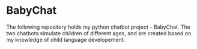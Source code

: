 # BabyChat
The following repository holds my python chatbot project - BabyChat. The two chatbots simulate children of different ages, and are created based on my knowledge of child language developement. 

